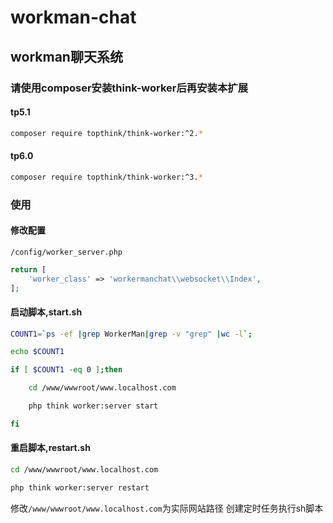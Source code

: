 # workman-chat

## workman聊天系统

### 请使用composer安装**think-worker**后再安装本扩展

#### tp5.1

```bash
composer require topthink/think-worker:^2.*
```

#### tp6.0

```bash
composer require topthink/think-worker:^3.*
```

### 使用

#### 修改配置

`/config/worker_server.php`

```php
return [
    'worker_class' => 'workermanchat\\websocket\\Index',
];
```

#### 启动脚本,start.sh

```bash
COUNT1=`ps -ef |grep WorkerMan|grep -v "grep" |wc -l`;

echo $COUNT1

if [ $COUNT1 -eq 0 ];then

    cd /www/wwwroot/www.localhost.com

    php think worker:server start

fi
```

#### 重启脚本,restart.sh

```bash
cd /www/wwwroot/www.localhost.com

php think worker:server restart
```

修改`/www/wwwroot/www.localhost.com`为实际网站路径
创建定时任务执行sh脚本
